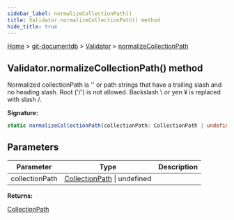 ```yaml
---
sidebar_label: normalizeCollectionPath()
title: Validator.normalizeCollectionPath() method
hide_title: true
---
```


[Home](./index.md) &gt; [git-documentdb](./git-documentdb.md) &gt; [Validator](./git-documentdb.validator.md) &gt; [normalizeCollectionPath](./git-documentdb.validator.normalizecollectionpath.md)

## Validator.normalizeCollectionPath() method

Normalized collectionPath is '' or path strings that have a trailing slash and no heading slash. Root ('/') is not allowed. Backslash \\ or yen ¥ is replaced with slash /.

<b>Signature:</b>

```typescript
static normalizeCollectionPath(collectionPath: CollectionPath | undefined): CollectionPath;
```

## Parameters

|  Parameter | Type | Description |
|  --- | --- | --- |
|  collectionPath | [CollectionPath](./git-documentdb.collectionpath.md) \| undefined |  |

<b>Returns:</b>

[CollectionPath](./git-documentdb.collectionpath.md)

